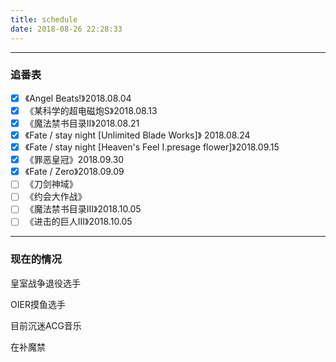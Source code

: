 ```yaml
---
title: schedule
date: 2018-08-26 22:28:33
---
```


---
### 追番表
- [x] 《Angel Beats!》2018.08.04 
- [x] 《某科学的超电磁炮S》2018.08.13
- [x] 《魔法禁书目录II》2018.08.21
- [x] 《Fate / stay night [Unlimited Blade Works]》 2018.08.24
- [x] 《Fate / stay night [Heaven's Feel I.presage flower]》2018.09.15
- [x] 《罪恶皇冠》2018.09.30
- [x] 《Fate / Zero》2018.09.09
- [ ] 《刀剑神域》
- [ ] 《约会大作战》
- [ ] 《魔法禁书目录III》2018.10.05
- [ ] 《进击的巨人III》2018.10.05
---

### 现在的情况

皇室战争退役选手

OIER摸鱼选手

目前沉迷ACG音乐

在补魔禁
